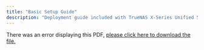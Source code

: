 ```yaml
---
title: "Basic Setup Guide"
description: "Deployment guide included with TrueNAS X-Series Unified Storage Arrays purchased from iXsystems."
---
```


<object data="https://www.truenas.com/docs/files/XseriesBSGv1_6.pdf" type="application/pdf" width="95%" height="1000">
  There was an error displaying this PDF, <a href="https://www.truenas.com/docs/files/XseriesBSGv1_6.pdf">please click here to download the file.</a>
</object>
